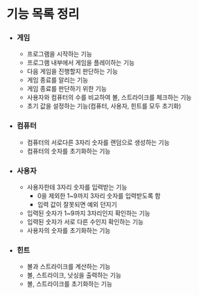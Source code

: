 # 기능 목록 정리
- ### 게임
  - 프로그램을 시작하는 기능
  - 프로그램 내부에서 게임을 플레이하는 기능
  - 다음 게임을 진행할지 판단하는 기능
  - 게임 종료를 알리는 기능
  - 게임 종료를 판단하기 위한 기능
  - 사용자와 컴퓨터의 수를 비교하여 볼, 스트라이크를 체크하는 기능
  - 초기 값을 설정하는 기능(컴퓨터, 사용자, 힌트를 모두 초기화)
- ### 컴퓨터
  - 컴퓨터의 서로다른 3자리 숫자를 랜덤으로 생성하는 기능
  - 컴퓨터의 숫자를 초기화하는 기능
- ### 사용자
  - 사용자한테 3자리 숫자를 입력받는 기능
    - 0을 제외한 1~9까지 3자리 숫자를 입력받도록 함
    - 입력 값이 잘못되면 예외 던지기
  - 입력된 숫자가 1~9까지 3자리인지 확인하는 기능
  - 입력된 숫자가 서로 다른 수인지 확인하는 기능
  - 사용자의 숫자를 초기화하는 기능
- ### 힌트
  - 볼과 스트라이크를 계산하는 기능
  - 볼, 스트라이크, 낫싱을 출력하는 기능
  - 볼, 스트라이크를 초기화하는 기능